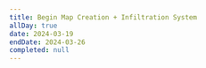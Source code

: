 ```yaml
---
title: Begin Map Creation + Infiltration System
allDay: true
date: 2024-03-19
endDate: 2024-03-26
completed: null
---
```

